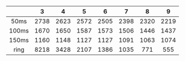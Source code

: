 |       |  3   |  4   |  5   |  6   |  7   |  8   |  9   |
| :---: | :--: | :--: | :--: | :--: | :--: | :--: | :--: |
| 50ms  | 2738 | 2623 | 2572 | 2505 | 2398 | 2320 | 2219 |
| 100ms | 1670 | 1650 | 1587 | 1573 | 1506 | 1446 | 1437 |
| 150ms | 1160 | 1148 | 1127 | 1127 | 1091 | 1063 | 1074 |
| ring | 8218 | 3428 | 2107 | 1386 | 1035 | 771 | 555 |

 

